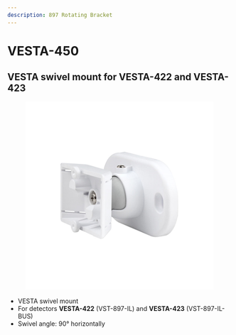 ```yaml
---
description: 897 Rotating Bracket
---
```


# VESTA-450

## VESTA swivel mount for VESTA-422 and VESTA-423

<figure><img src=".gitbook/assets/image (3) (1) (1) (1) (1) (1) (1) (1) (1) (1) (1) (1).png" alt=""><figcaption></figcaption></figure>

* VESTA swivel mount
* For detectors **VESTA-422** (VST-897-IL) and **VESTA-423** (VST-897-IL-BUS)
* Swivel angle: 90° horizontally
